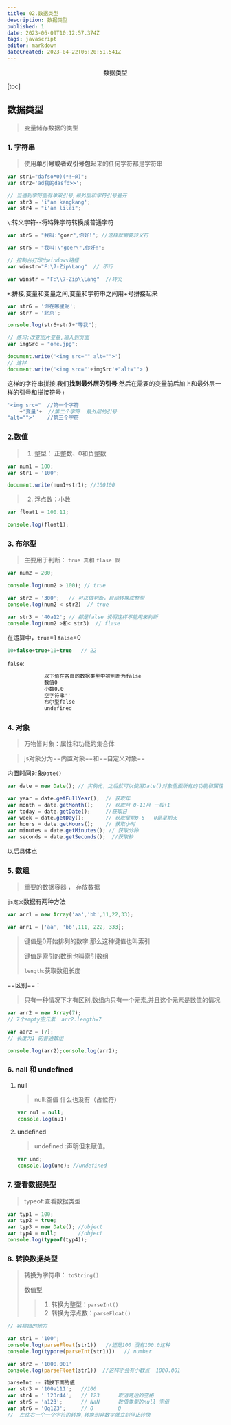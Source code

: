 ```yaml
---
title: 02.数据类型
description: 数据类型
published: 1
date: 2023-06-09T10:12:57.374Z
tags: javascript
editor: markdown
dateCreated: 2023-04-22T06:20:51.541Z
---
```


<center>数据类型</center>

[toc]

## 数据类型

> 变量储存数据的类型

### 1. 字符串

> 使用**单引号或者双引号包**起来的任何字符都是字符串

```js
var str1="dafso*0)(*!~@)";
var str2='ad我的dasfd>>';

// 当遇到字符里有单双引号,最外层和字符引号避开
var str3 = 'i"am kangkang';
var str4 = "i'am lilei";
```



`\`:转义字符--将特殊字符转换成普通字符

```js
var str5 = "我叫:"goer",你好!"; //这样就需要转义符

var str5 = "我叫:\"goer\",你好!";
```

```js
// 控制台打印出windows路径
var winstr="F:\7-Zip\Lang"  // 不行

var winstr = "F:\\7-Zip\\Lang"  //转义
```



`+`:拼接,变量和变量之间,变量和字符串之间用+号拼接起来

```js
var str6 = '你在哪里呢';
var str7 = '北京';

console.log(str6+str7+"等我");
```

```js
// 练习:改变图片变量,输入到页面
var imgSrc = "one.jpg";

document.write('<img src="" alt="">')
// 这样
document.write('<img src="'+imgSrc'+"alt="">')
```

这样的字符串拼接,我们**找到最外层的引号**,然后在需要的变量前后加上和最外层一样的引号和拼接符号+

```js
'<img src="  //第一个字符
	+'变量'+	//第二个字符  最外层的引号
"alt="">'	 //第三个字符
```



### 2.数值

> 1. 整型： 正整数、0和负整数

```js
var num1 = 100;
var str1 = '100'; 

document.write(num1+str1); //100100
```

> 2. 浮点数：小数

```js
var float1 = 100.11;

console.log(float1);
```



### 3. 布尔型

> 主要用于判断： `true 真`和 `flase 假`

```js
var num2 = 200;

console.log(num2 > 100); // true

var str2 = '300';	// 可以做判断，自动转换成整型
console.log(num2 < str2)  // true 

var str3 = '40a12';	// 都是false 说明这样不能用来判断
console.log(num2 >和< str3)  // flase
```

在运算中，`true`=1 `false`=0

```js
10+false+true+10+true   // 22
```

`false`:

```tex
			以下值在各自的数据类型中被判断为false
			数值0
			小数0.0
			空字符串''
			布尔型false
			undefined
```



### 4. 对象

> 万物皆对象：属性和功能的集合体

> js对象分为==内置对象==和==自定义对象==

内置时间对象`Date()`

```js
var date = new Date(); // 实例化，之后就可以使用Date()对象里面所有的功能和属性

var year = date.getFullYear();  // 获取年
var month = date.getMonth();  	// 获取月 0-11月 一般+1
var today = date.getDate();  	//获取日
var week = date.getDay();  		// 获取星期0-6   0是星期天
var hours = date.getHours();  	// 获取小时
var minutes = date.getMinutes(); // 获取分种
var seconds = date.getSeconds();  //获取秒
```

以后具体点



### 5. 数组

> 重要的数据容器 ， 存放数据

`js定义`数据有两种方法

```js
var arr1 = new Array('aa','bb',11,22,33);
```

```js
var arr1 = ['aa', 'bb',111, 222, 333];
```

> 键值是0开始排列的数字,那么这种键值也叫索引
>
> 键值是索引的数组也叫索引数组
>
> `length`:获取数组长度

==区别==：

> 只有一种情况下才有区别,数组内只有一个元素,并且这个元素是数值的情况

```js
var arr2 = new Array(7);
// 7个empty空元素  arr2.length=7

var aar2 = [7];
// 长度为1 的普通数组

console.log(arr2);console.log(arr2);
```



### 6. nall 和 undefined

1. null

   > null:空值  什么也没有（占位符）

   ```js
   var nu1 = null;
   console.log(nu1)
   ```

2. undefined 

   > undefined :声明但未赋值。

   ```js
   var und;
   console.log(und); //undefined
   ```

   

### 7. 查看数据类型

> typeof:查看数据类型

```js
var typ1 = 100;
var typ2 = true;
var typ3 = new Date(); //object 
var typ4 = null;       //object 
console.log(typeof(typ4));
```



### 8. 转换数据类型

> 转换为字符串： `toString()`
>
> 数值型
>
> > 1. 转换为整型：`parseInt()`
> > 2. 转换为浮点数：`parseFloat()`

```js
// 容易错的地方

var str1 = '100';
console.log(parseFloat(str1))   //还是100 没有100.0这种
console.log(typore(parseInt(str1)))   // number

var str2 = '1000.001'
console.log(parseFloat(str1))  //这样才会有小数点  1000.001

parseInt -- 转换下面的值
var str3 = '100a111';   //100  
var str4 = ' 123r44';	// 123  	取消两边的空格
var str5 = 'a123';		// NaN		数值类型的null 空值
var str6 = '0q123';		// 0        0
//  左往右一个一个字符的转换,转换到非数字就立刻停止转换

```

